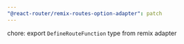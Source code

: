 ```yaml
---
"@react-router/remix-routes-option-adapter": patch
---
```


chore: export `DefineRouteFunction` type from remix adapter

